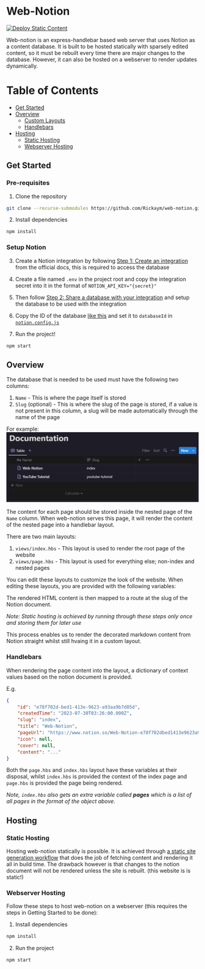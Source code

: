 # Web-Notion

[![Deploy Static Content](https://github.com/Rickaym/web-notion/actions/workflows/static.yml/badge.svg)](https://github.com/Rickaym/web-notion/actions/workflows/static.yml)

Web-notion is an express-handlebar based web server that uses Notion as a content database. It is built to be hosted statically with sparsely edited content, so it must be rebuilt every time there are major changes to the database. However, it can also be hosted on a webserver to render updates dynamically.

# Table of Contents

- [Get Started](#get-started)
- [Overview](#overview)
  - [Custom Layouts](#custom-layouts)
  - [Handlebars](#handlebars)
- [Hosting](#hosting)
    - [Static Hosting](#static-hosting)
    - [Webserver Hosting](#webserver-hosting)

## Get Started

### Pre-requisites
1. Clone the repository

```bash
git clone --recurse-submodules https://github.com/Rickaym/web-notion.git
```

2. Install dependencies
```bash
npm install
```

### Setup Notion

3.  Create a Notion integration by following [Step 1: Create an integration](https://developers.notion.com/docs/create-a-notion-integration#step-1-create-an-integration) from the official docs, this is required to access the database
4. Create a file named `.env` in the project root and copy the integration secret into it in the format of `NOTION_API_KEY="{secret}"`
5. Then follow [Step 2: Share a database with your integration](https://developers.notion.com/docs/create-a-notion-integration#step-2-share-a-database-with-your-integration) and setup the database to be used with the integration
6. Copy the ID of the database [like this](https://developers.notion.com/docs/create-a-notion-integration#step-3-save-the-database-id) and set it to `databaseId` in [`notion.config.js`](./notion.config.js)

7. Run the project!
```bash
npm start
```

## Overview

The database that is needed to be used must have the following two columns:
1. `Name` - This is where the page itself is stored
2. `Slug` (optional) - This is where the slug of the page is stored, if a value is not present in this column, a slug will be made automatically through the name of the page

For example:
![Notion Database](./readme/database.png)

The content for each page should be stored inside the nested page of the `Name` column. When web-notion serves this page, it will render the content of the nested page into a handlebar layout.

There are two main layouts:

1. `views/index.hbs` - This layout is used to render the root page of the website
2. `views/page.hbs` - This layout is used for everything else; non-index and nested pages

You can edit these layouts to customize the look of the website. When editing these layouts, you are provided with the following variables:



The rendered HTML content is then mapped to a route at the slug of the Notion document.

*Note: Static hosting is achieved by running through these steps only once and storing them for later use*

This process enables us to render the decorated markdown content from Notion straight whilst still hvaing it in a custom layout.

### Handlebars

When rendering the page content into the layout, a dictionary of context values based on the notion document is provided.

E.g.

```json
{
    "id": "e78f702d-bed1-413e-9623-a93aa9b7d05d",
    "createdTime": "2023-07-30T03:26:00.000Z",
    "slug": "index",
    "title": "Web-Notion",
    "pageUrl": "https://www.notion.so/Web-Notion-e78f702dbed1413e9623a93aa9b7d05d",
    "icon": null,
    "cover": null,
    "content": "..."
}
```

Both the `page.hbs` and `index.hbs` layout have these variables at their disposal, whilst `index.hbs` is provided the context of the index page and `page.hbs` is provided the page being rendered.

*Note, `index.hbs` also gets an extra variable called **pages** which is a list of all pages in the format of the object above.*

## Hosting

### Static Hosting

Hosting web-notion statically is possible. It is achieved through [a static site generation workflow](https://github.com/Rickaym/web-notion/blob/master/.github/workflows/static.yml) that does the job of fetching content and rendering it all in build time. The drawback however is that changes to the notion document will not be rendered unless the site is rebuilt. (this website is is static!)

### Webserver Hosting

Follow these steps to host web-notion on a webserver (this requires the steps in Getting Started to be done):

1. Install dependencies

```bash
npm install
```
2. Run the project

```bash
npm start
```
